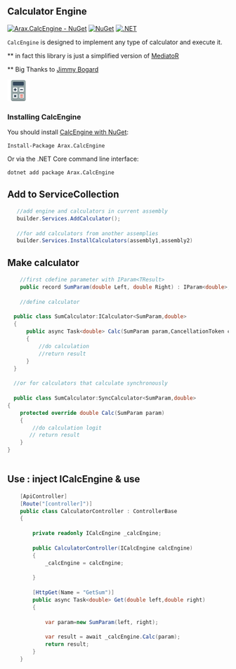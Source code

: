 






## Calculator Engine
[![Arax.CalcEngine - NuGet](https://img.shields.io/badge/nuget-Arax.CalcEngine-blue)](https://www.nuget.org/packages/Arax.CalcEngine)
[![NuGet](https://img.shields.io/nuget/dt/Arax.CalcEngine.svg)](https://img.shields.io/nuget/dt/Arax.CalcEngine) 
[![.NET](https://github.com/araxis/CalculatorEngine/actions/workflows/dotnet.yml/badge.svg)](https://github.com/araxis/CalculatorEngine/actions/workflows/dotnet.yml)

`CalcEngine` is designed to implement any type of calculator and execute it.

** in fact this library is just a simplified version of [MediatoR](https://github.com/jbogard/MediatR)

** Big Thanks to [Jimmy Bogard](https://github.com/jbogard)

<img src="https://github.com/araxis/CalculatorEngine/blob/10f392f76587a7e211cd05707ccbf61d94f96a37/CalculatorEngine/calculator-icon.png" width="50" height="50">

### Installing CalcEngine

You should install [CalcEngine with NuGet](https://www.nuget.org/packages/Arax.CalcEngine):

    Install-Package Arax.CalcEngine
    
Or via the .NET Core command line interface:

    dotnet add package Arax.CalcEngine
    
    
## Add to ServiceCollection
```csharp
   //add engine and calculators in current assembly
   builder.Services.AddCalculator();
   
   //for add calculators from another assemplies
   builder.Services.InstallCalculators(assembly1,assembly2)
```
##  Make calculator 
```csharp
    //first cdefine parameter with IParam<TResult>
    public record SumParam(double Left, double Right) : IParam<double>;
    
    //define calculator
    
  public class SumCalculator:ICalculator<SumParam,double>
  {
      public async Task<double> Calc(SumParam param,CancellationToken cancellationToken)
      {
          //do calculation 
          //return result
      }
  }
  
  //or for calculators that calculate synchronously
  
  public class SumCalculator:SyncCalculator<SumParam,double>
{
    protected override double Calc(SumParam param)
    {
        //do calculation logit
       // return result
    }
}
  
```
## Use : inject ICalcEngine & use
```csharp
    [ApiController]
    [Route("[controller]")]
    public class CalculatorController : ControllerBase
    {

        private readonly ICalcEngine _calcEngine;
  
        public CalculatorController(ICalcEngine calcEngine)
        {
            _calcEngine = calcEngine;
         
        }

        [HttpGet(Name = "GetSum")]
        public async Task<double> Get(double left,double right)
        {
         
            var param=new SumParam(left, right);

            var result = await _calcEngine.Calc(param);
            return result;
        }
    }
```
